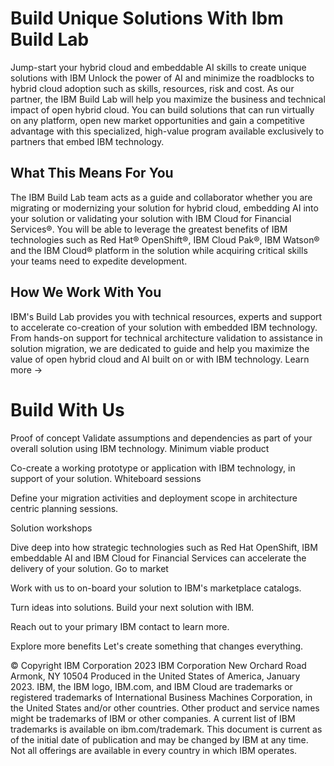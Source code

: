 


# Build Unique Solutions With Ibm Build Lab

Jump-start your hybrid cloud and embeddable AI skills to create unique solutions with IBM
Unlock the power of AI and minimize the roadblocks to hybrid cloud adoption such as skills, resources, risk and cost. As our partner, the IBM Build Lab will help you maximize the business and technical impact of open hybrid cloud. You can build solutions that can run virtually on any platform, open new market opportunities and gain a competitive advantage with this specialized, high-value program available exclusively to partners that embed IBM technology.

## What This Means For You

The IBM Build Lab team acts as a guide and collaborator whether you are migrating or modernizing your solution for hybrid cloud, embedding AI into your solution or validating your solution with IBM Cloud for Financial Services®. You will be able to leverage the greatest benefits of IBM technologies such as Red Hat® OpenShift®, IBM Cloud Pak®, IBM Watson® and the IBM Cloud® platform in the solution while acquiring critical skills your teams need to expedite development. 

## How We Work With You

IBM's Build Lab provides you with technical resources, experts and support to accelerate co-creation of your solution with embedded IBM technology. From hands-on support for technical architecture validation to assistance in solution migration, we are dedicated to guide and help you maximize the value of open hybrid cloud and AI built on or with IBM technology. Learn more →

# Build With Us

Proof of concept Validate assumptions and dependencies as part of your overall solution using IBM technology. Minimum viable product

Co-create a working prototype or application with IBM technology, in support of your solution. Whiteboard sessions

Define your migration activities and deployment scope in architecture centric planning sessions.

Solution workshops

Dive deep into how strategic technologies such as Red Hat OpenShift, IBM embeddable AI and IBM Cloud for Financial Services can accelerate the delivery of your solution. Go to market

Work with us to on-board your solution to IBM's marketplace catalogs.

Turn ideas into solutions. Build your next solution with IBM.

Reach out to your primary IBM contact to learn more.

Explore more benefits Let's create something that changes everything.

© Copyright IBM Corporation 2023 IBM Corporation New Orchard Road Armonk, NY 10504 Produced in the United States of America, January 2023. IBM, the IBM logo, IBM.com, and IBM Cloud are trademarks or registered trademarks of International Business Machines Corporation, in the United States and/or other countries. Other product and service names might be trademarks of IBM or other companies. A current list of IBM trademarks is available on ibm.com/trademark. This document is current as of the initial date of publication and may be changed by IBM at any time. Not all offerings are available in every country in which IBM operates.